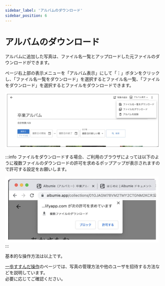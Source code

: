 ```yaml
---
sidebar_label: 'アルバムのダウンロード'
sidebar_position: 6
---
```


# アルバムのダウンロード
アルバムに追加した写真は、ファイル名一覧とアップロードした元ファイルのダウンロードができます。  

ページ右上部の表示メニューを「アルバム表示」にして「︙」ボタンをクリックし、「ファイル名一覧をダウンロード」を選択するとファイル名一覧、「ファイルをダウンロード」を選択するとファイルをダウンロードできます。  

 ![ファイルのエクスポート](/img/docs/export-text-or-file.jpg)


:::info
ファイルをダウンロードする場合、ご利用のブラウザによっては以下のように複数ファイルのダウンロードの許可を求めるポップアップが表示されますので許可する設定をお願いします。

  <img src="/img/docs/allow-to-download.jpg" alt="複数ファイルのダウンロードの許可" width="500"/>
:::

基本的な操作方法は以上です。  

[一歩すすんだ操作](/advanced/create-collection.md)のページでは、写真の管理方法や他のユーザを招待する方法などを説明しています。  
必要に応じてご確認ください。